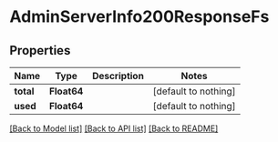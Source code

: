 # AdminServerInfo200ResponseFs


## Properties
Name | Type | Description | Notes
------------ | ------------- | ------------- | -------------
**total** | **Float64** |  | [default to nothing]
**used** | **Float64** |  | [default to nothing]


[[Back to Model list]](../README.md#models) [[Back to API list]](../README.md#api-endpoints) [[Back to README]](../README.md)


